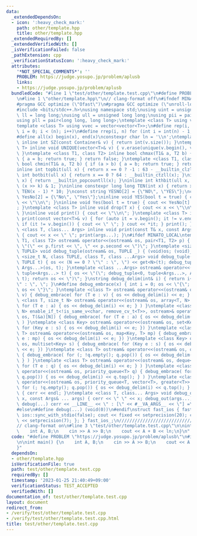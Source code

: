 ```yaml
---
data:
  _extendedDependsOn:
  - icon: ':heavy_check_mark:'
    path: other/template.hpp
    title: other/template.hpp
  _extendedRequiredBy: []
  _extendedVerifiedWith: []
  _isVerificationFailed: false
  _pathExtension: cpp
  _verificationStatusIcon: ':heavy_check_mark:'
  attributes:
    '*NOT_SPECIAL_COMMENTS*': ''
    PROBLEM: https://judge.yosupo.jp/problem/aplusb
    links:
    - https://judge.yosupo.jp/problem/aplusb
  bundledCode: "#line 1 \"test/other/template.test.cpp\"\n#define PROBLEM \"https://judge.yosupo.jp/problem/aplusb\"\
    \n#line 1 \"other/template.hpp\"\n// clang-format off\n#ifndef MINATO_LOCAL\n\
    #pragma GCC optimize (\"Ofast\")\n#pragma GCC optimize (\"unroll-loops\")\n#endif\n\
    #include <bits/stdc++.h>\nusing namespace std;\nusing uint = unsigned int;\nusing\
    \ ll = long long;\nusing ull = unsigned long long;\nusing pii = pair<int, int>;\n\
    using pll = pair<long long, long long>;\ntemplate <class T> using vec = vector<T>;\n\
    template <class T> using vvec = vector<vector<T>>;\n#define rep(i, n) for (int\
    \ i = 0; i < (n); i++)\n#define rrep(i, n) for (int i = int(n) - 1; i >= 0; i--)\n\
    #define all(x) begin(x), end(x)\nconstexpr char ln = '\\n';\ntemplate <class Container>\
    \ inline int SZ(const Container& v) { return int(v.size()); }\ntemplate <class\
    \ T> inline void UNIQUE(vector<T>& v) { v.erase(unique(v.begin(), v.end()), v.end());\
    \ }\ntemplate <class T1, class T2> inline bool chmax(T1& a, T2 b) { if (a < b)\
    \ { a = b; return true; } return false; }\ntemplate <class T1, class T2> inline\
    \ bool chmin(T1& a, T2 b) { if (a > b) { a = b; return true; } return false; }\n\
    inline int topbit(ull x) { return x == 0 ? -1 : 63 - __builtin_clzll(x); }\ninline\
    \ int botbit(ull x) { return x == 0 ? 64 : __builtin_ctzll(x); }\ninline int popcount(ull\
    \ x) { return __builtin_popcountll(x); }\ninline int kthbit(ull x, int k) { return\
    \ (x >> k) & 1; }\ninline constexpr long long TEN(int x) { return x == 0 ? 1 :\
    \ TEN(x - 1) * 10; }\nconst string YESNO[2] = {\"NO\", \"YES\"};\nconst string\
    \ YesNo[2] = {\"No\", \"Yes\"};\ninline void YES(bool t = true) { cout << YESNO[t]\
    \ << \"\\n\"; }\ninline void Yes(bool t = true) { cout << YesNo[t] << \"\\n\"\
    ; }\ntemplate <class T> inline void drop(T x) { cout << x << \"\\n\"; exit(0);\
    \ }\ninline void print() { cout << \"\\n\"; }\ntemplate <class T> inline void\
    \ print(const vector<T>& v) { for (auto it = v.begin(); it != v.end(); ++it) {\
    \ if (it != v.begin()) { cout << \" \"; } cout << *it; } print(); }\ntemplate\
    \ <class T, class... Args> inline void print(const T& x, const Args& ... args)\
    \ { cout << x << \" \"; print(args...); }\n#ifdef MINATO_LOCAL\ntemplate <class\
    \ T1, class T2> ostream& operator<<(ostream& os, pair<T1, T2> p) { return os <<\
    \ \"(\" << p.first << \", \" << p.second << \")\"; }\ntemplate <size_t N, class\
    \ TUPLE> void debug_tuple(ostream& os, TUPLE _) { (void)os; (void)_; }\ntemplate\
    \ <size_t N, class TUPLE, class T, class ...Args> void debug_tuple(ostream &os,\
    \ TUPLE t) { os << (N == 0 ? \"\" : \", \") << get<N>(t); debug_tuple<N + 1, TUPLE,\
    \ Args...>(os, t); }\ntemplate <class ...Args> ostream& operator<<(ostream& os,\
    \ tuple<Args...> t) { os << \"(\"; debug_tuple<0, tuple<Args...>, Args...>(os,\
    \ t); return os << \")\"; }\nstring debug_delim(int& i) { return i++ == 0 ? \"\
    \" : \", \"; }\n#define debug_embrace(x) { int i = 0; os << \"{\";  { x } return\
    \ os << \"}\"; }\ntemplate <class T> ostream& operator<<(ostream& os, vector<T>\
    \ v) { debug_embrace( for (T e : v) { os << debug_delim(i) << e; } ) }\ntemplate\
    \ <class T, size_t N> ostream& operator<<(ostream& os, array<T, N> a) { debug_embrace(\
    \ for (T e : a) { os << debug_delim(i) << e; } ) }\ntemplate <class T, size_t\
    \ N> enable_if_t<!is_same_v<char, remove_cv_t<T>>, ostream>& operator<<(ostream&\
    \ os, T(&a)[N]) { debug_embrace( for (T e : a) { os << debug_delim(i) << e; }\
    \ ) }\ntemplate <class Key> ostream& operator<<(ostream& os, set<Key> s) { debug_embrace(\
    \ for (Key e : s) { os << debug_delim(i) << e; }) }\ntemplate <class Key, class\
    \ T> ostream& operator<<(ostream& os, map<Key, T> mp) { debug_embrace( for (auto\
    \ e : mp) { os << debug_delim(i) << e; }) }\ntemplate <class Key> ostream& operator<<(ostream&\
    \ os, multiset<Key> s) { debug_embrace( for (Key e : s) { os << debug_delim(i)\
    \ << e; }) }\ntemplate <class T> ostream& operator<<(ostream& os, queue<T> q)\
    \ { debug_embrace( for (; !q.empty(); q.pop()) { os << debug_delim(i) << q.front();\
    \ } ) }\ntemplate <class T> ostream& operator<<(ostream& os, deque<T> q) { debug_embrace(\
    \ for (T e : q) { os << debug_delim(i) << e; } ) }\ntemplate <class T> ostream&\
    \ operator<<(ostream& os, priority_queue<T> q) { debug_embrace( for (; !q.empty();\
    \ q.pop()) { os << debug_delim(i) << q.top(); } ) }\ntemplate <class T> ostream&\
    \ operator<<(ostream& os, priority_queue<T, vector<T>, greater<T>> q) { debug_embrace(\
    \ for (; !q.empty(); q.pop()) { os << debug_delim(i) << q.top(); } ) }\nvoid debug_out()\
    \ { cerr << endl; }\ntemplate <class T, class... Args> void debug_out(const T&\
    \ x, const Args& ... args) { cerr << \" \" << x; debug_out(args...); }\n#define\
    \ debug(...) cerr << __LINE__ << \" : [\" << #__VA_ARGS__ << \"] =\", debug_out(__VA_ARGS__)\n\
    #else\n#define debug(...) (void(0))\n#endif\nstruct fast_ios { fast_ios() { cin.tie(nullptr);\
    \ ios::sync_with_stdio(false); cout << fixed << setprecision(20); cerr << fixed\
    \ << setprecision(7); }; } fast_ios_;\n///////////////////////////////////////////////////////////////////////////////////////////////////////////////////////////////////////////////////////////////////////////////////////////\n\
    // clang-format on\n#line 3 \"test/other/template.test.cpp\"\n\nint main() {\n\
    \    int A, B;\n    cin >> A >> B;\n    cout << A + B << ln;\n}\n"
  code: "#define PROBLEM \"https://judge.yosupo.jp/problem/aplusb\"\n#include \"other/template.hpp\"\
    \n\nint main() {\n    int A, B;\n    cin >> A >> B;\n    cout << A + B << ln;\n\
    }"
  dependsOn:
  - other/template.hpp
  isVerificationFile: true
  path: test/other/template.test.cpp
  requiredBy: []
  timestamp: '2023-01-25 21:40:49+09:00'
  verificationStatus: TEST_ACCEPTED
  verifiedWith: []
documentation_of: test/other/template.test.cpp
layout: document
redirect_from:
- /verify/test/other/template.test.cpp
- /verify/test/other/template.test.cpp.html
title: test/other/template.test.cpp
---
```

